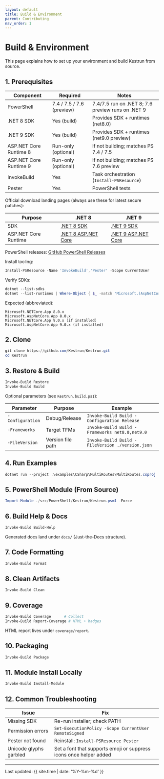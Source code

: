 ```yaml
---
layout: default
title: Build & Environment
parent: Contributing
nav_order: 1
---
```


# Build & Environment

This page explains how to set up your environment and build Kestrun from source.

## 1. Prerequisites

| Component | Required | Notes |
|-----------|----------|-------|
| PowerShell | 7.4 / 7.5 / 7.6 (preview) | 7.4/7.5 run on .NET 8; 7.6 preview runs on .NET 9 |
| .NET 8 SDK | Yes (build) | Provides SDK + runtimes (net8.0) |
| .NET 9 SDK | Yes (build) | Provides SDK + runtimes (net9.0 preview) |
| ASP.NET Core Runtime 8 | Run-only (optional) | If not building; matches PS 7.4 / 7.5 |
| ASP.NET Core Runtime 9 | Run-only (optional) | If not building; matches PS 7.6 preview |
| InvokeBuild | Yes | Task orchestration (`Install-PSResource`) |
| Pester | Yes | PowerShell tests |

Official download landing pages (always use these for latest secure patches):

| Purpose | .NET 8 | .NET 9 |
|---------|--------|--------|
| SDK | [.NET 8 SDK](https://dotnet.microsoft.com/download/dotnet/8.0) | [.NET 9 SDK](https://dotnet.microsoft.com/download/dotnet/9.0) |
| ASP.NET Core Runtime | [.NET 8 ASP.NET Core](https://dotnet.microsoft.com/download/dotnet/8.0) | [.NET 9 ASP.NET Core](https://dotnet.microsoft.com/download/dotnet/9.0) |

PowerShell releases: [GitHub PowerShell Releases](https://github.com/PowerShell/PowerShell/releases)

Install tooling:

```powershell
Install-PSResource -Name 'InvokeBuild','Pester' -Scope CurrentUser
```

Verify SDKs:

```powershell
dotnet --list-sdks
dotnet --list-runtimes | Where-Object { $_ -match 'Microsoft.(AspNetCore|NETCore).App' }
```

Expected (abbreviated):

```text
Microsoft.NETCore.App 8.0.x
Microsoft.AspNetCore.App 8.0.x
Microsoft.NETCore.App 9.0.x (if installed)
Microsoft.AspNetCore.App 9.0.x (if installed)
```

## 2. Clone

```powershell
git clone https://github.com/Kestrun/Kestrun.git
cd Kestrun
```

## 3. Restore & Build

```powershell
Invoke-Build Restore
Invoke-Build Build
```

Optional parameters (see `Kestrun.build.ps1`):

| Parameter | Purpose | Example |
|-----------|---------|---------|
| `-Configuration` | Debug/Release | `Invoke-Build Build -Configuration Release` |
| `-Frameworks` | Target TFMs | `Invoke-Build Build -Frameworks net8.0,net9.0` |
| `-FileVersion` | Version file path | `Invoke-Build Build -FileVersion ./version.json` |

## 4. Run Examples

```powershell
dotnet run --project .\examples\CSharp\MultiRoutes\MultiRoutes.csproj
```

## 5. PowerShell Module (From Source)

```powershell
Import-Module ./src/PowerShell/Kestrun/Kestrun.psm1 -Force
```

## 6. Build Help & Docs

```powershell
Invoke-Build Build-Help
```

Generated docs land under `docs/` (Just-the-Docs structure).

## 7. Code Formatting

```powershell
Invoke-Build Format
```

## 8. Clean Artifacts

```powershell
Invoke-Build Clean
```

## 9. Coverage

```powershell
Invoke-Build Coverage      # Collect
Invoke-Build Report-Coverage # HTML + badges
```

HTML report lives under `coverage/report`.

## 10. Packaging

```powershell
Invoke-Build Package
```

## 11. Module Install Locally

```powershell
Invoke-Build Install-Module
```

## 12. Common Troubleshooting

| Issue | Fix |
|-------|-----|
| Missing SDK | Re-run installer; check PATH |
| Permission errors | `Set-ExecutionPolicy -Scope CurrentUser RemoteSigned` |
| Pester not found | Reinstall: `Install-PSResource Pester` |
| Unicode glyphs garbled | Set a font that supports emoji or suppress icons once helper added |

---
Last updated: {{ site.time | date: '%Y-%m-%d' }}
